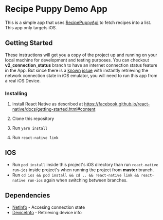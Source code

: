 # Recipe Puppy Demo App

This is a simple app that uses [RecipePuppyApi](http://www.recipepuppy.com/about/api/) to fetch recipes into a list.
This app only targets iOS.

## Getting Started

These instructions will get you a copy of the project up and running on your local machine for development and testing purposes.
You can checkout **v2_connection_status** branch to have an internet connection status feature in the App.
But since there is a [known](http://www.openradar.appspot.com/29913522) [issue](http://www.openradar.appspot.com/29913522) with instantly
retrieving the network connection state in iOS emulator, you will need to run this app from a real iOS Device.

### Installing

1. Install React Native as described at https://facebook.github.io/react-native/docs/getting-started.html#content

2. Clone this repository

3. Run `yarn install`

4. Run `react-native link`

## IOS

- Run `pod install` inside this project's iOS directory than run `react-native run-ios` inside project's when running the project from **master** branch.
- Run `cd ios && pod install && cd .. && react-native link && react-native run-ios` again when switching between branches.

## Dependencies

- [NetInfo](https://github.com/react-native-community/react-native-netinfo) - Accesing connection state
- [DeviceInfo](https://github.com/react-native-community/react-native-device-info) - Retrieving device info
